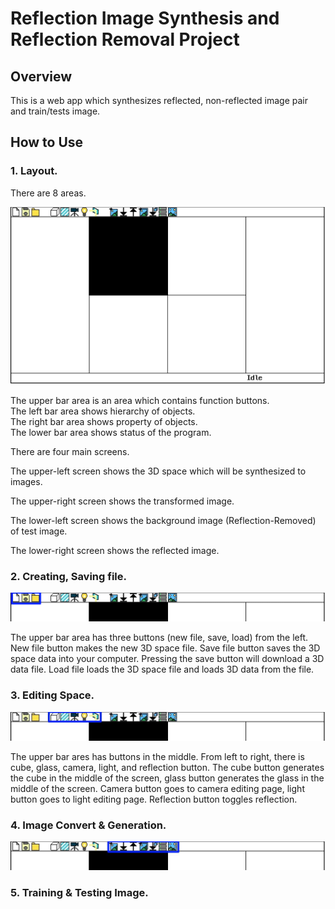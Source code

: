 # Reflection Image Synthesis and Reflection Removal Project

## Overview

This is a web app which synthesizes reflected, non-reflected image pair and train/tests image.

## How to Use

### 1. Layout.

There are 8 areas.

<img src="Image/Layout.jpg" title="Layout"/>

The upper bar area is an area which contains function buttons.  
The left bar area shows hierarchy of objects.  
The right bar area shows property of objects.  
The lower bar area shows status of the program.  

There are four main screens.

The upper-left screen shows the 3D space which will be synthesized to images.

The upper-right screen shows the transformed image.

The lower-left screen shows the background image (Reflection-Removed) of test image.

The lower-right screen shows the reflected image.

### 2. Creating, Saving file.

<img src="Image/ButtonFile.jpg" title="File"/>

The upper bar area has three buttons (new file, save, load) from the left. New file button makes the new 3D space file. Save file button saves the 3D space data into your computer. Pressing the save button will download a 3D data file. Load file loads the 3D space file and loads 3D data from the file.

### 3. Editing Space.

<img src="Image/Button3D.jpg" title="File"/>

The upper bar ares has buttons in the middle. From left to right, there is cube, glass, camera, light, and reflection button. The cube button generates the cube in the middle of the screen, glass button generates the glass in the middle of the screen. Camera button goes to camera editing page, light button goes to light editing page. Reflection button toggles reflection. 

### 4. Image Convert & Generation.

<img src="Image/ButtonConvert.jpg" title="File"/>

### 5. Training & Testing Image.